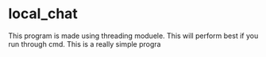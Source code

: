# local_chat
This program is made using threading moduele.
This will perform best if you run through cmd.
This is a really simple progra
